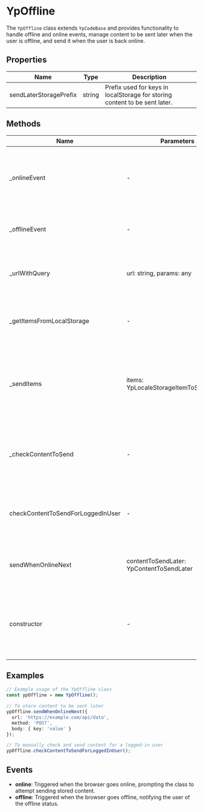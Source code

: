 # YpOffline

The `YpOffline` class extends `YpCodeBase` and provides functionality to handle offline and online events, manage content to be sent later when the user is offline, and send it when the user is back online.

## Properties

| Name                    | Type   | Description                                      |
|-------------------------|--------|--------------------------------------------------|
| sendLaterStoragePrefix  | string | Prefix used for keys in localStorage for storing content to be sent later. |

## Methods

| Name                          | Parameters                                      | Return Type | Description                                                                 |
|-------------------------------|-------------------------------------------------|-------------|-----------------------------------------------------------------------------|
| _onlineEvent                  | -                                               | void        | Handles the online event, shows a toast message, and checks for content to send. |
| _offlineEvent                 | -                                               | void        | Handles the offline event and shows a toast message.                        |
| _urlWithQuery                 | url: string, params: any                        | string      | Constructs a URL with query parameters from the given object.               |
| _getItemsFromLocalStorage     | -                                               | YpLocaleStorageItemToSendLater[] | Retrieves items from localStorage that are marked to be sent later.         |
| _sendItems                    | items: YpLocaleStorageItemToSendLater[]         | void        | Sends the stored items to their respective URLs and removes them from localStorage upon success. |
| _checkContentToSend           | -                                               | void        | Checks if there is content to send and attempts to send it if conditions are met. |
| checkContentToSendForLoggedInUser | -                                           | void        | Public method to check and send content for a logged-in user.               |
| sendWhenOnlineNext            | contentToSendLater: YpContentToSendLater        | void        | Stores content to be sent later when the user is online.                    |
| constructor                   | -                                               | -           | Initializes the class, sets up event listeners for online/offline events, and checks for content to send. |

## Examples

```typescript
// Example usage of the YpOffline class
const ypOffline = new YpOffline();

// To store content to be sent later
ypOffline.sendWhenOnlineNext({
  url: 'https://example.com/api/data',
  method: 'POST',
  body: { key: 'value' }
});

// To manually check and send content for a logged-in user
ypOffline.checkContentToSendForLoggedInUser();
```

## Events

- **online**: Triggered when the browser goes online, prompting the class to attempt sending stored content.
- **offline**: Triggered when the browser goes offline, notifying the user of the offline status.